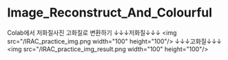 # Image_Reconstruct_And_Colourful
Colab에서 저화질사진 고화질로 변환하기
↓↓↓저화질↓↓↓
<img src="/IRAC_practice_img.png width="100" height="100"/>
↓↓↓고화질↓↓↓
<img src="/IRAC_practice_img_result.png width="100" height="100"/>

